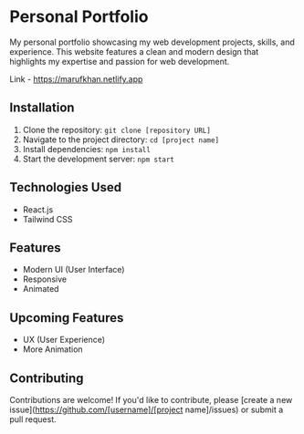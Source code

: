 # Personal Portfolio

My personal portfolio showcasing my web development projects, skills, and experience. This website features a clean and modern design that highlights my expertise and passion for web development.

Link - https://marufkhan.netlify.app

## Installation

1. Clone the repository: `git clone [repository URL]`
2. Navigate to the project directory: `cd [project name]`
3. Install dependencies: `npm install`
4. Start the development server: `npm start`


## Technologies Used

- React.js
- Tailwind CSS

## Features

-  Modern UI (User Interface)
-  Responsive
-  Animated

## Upcoming Features

-  UX (User Experience)
-  More Animation

## Contributing

Contributions are welcome! If you'd like to contribute, please [create a new issue](https://github.com/[username]/[project name]/issues) or submit a pull request.
